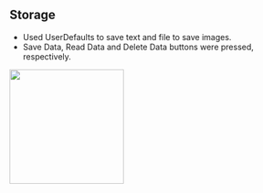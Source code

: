 ## Storage 


* Used UserDefaults to save text and file to save images.
* Save Data, Read Data and Delete Data buttons were pressed, respectively.



<img width="200" src="https://github.com/MuazzezA/iOS_Learning_Journey/assets/64336826/5c24bf95-409e-4c90-a9bb-abb930d86f48" />
